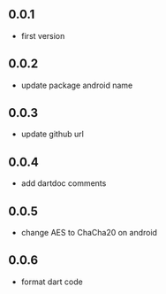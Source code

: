 ## 0.0.1

* first version

## 0.0.2
* update package android name

## 0.0.3
* update github url

## 0.0.4
* add dartdoc comments

## 0.0.5
* change AES to ChaCha20 on android

## 0.0.6
* format dart code
